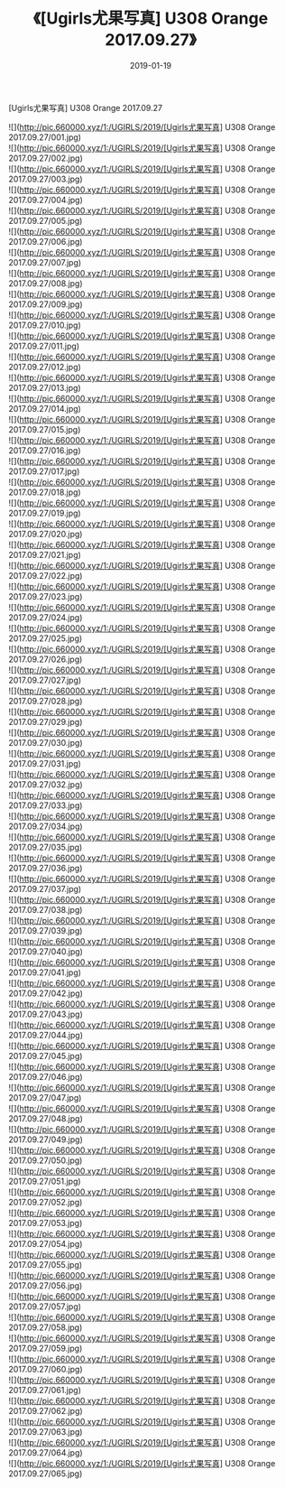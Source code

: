 ﻿---
layout: post
title:  《[Ugirls尤果写真] U308 Orange 2017.09.27》
date:   2019-01-19
img: http://pic.660000.xyz/1:/UGIRLS/2019/[Ugirls尤果写真] U308 Orange 2017.09.27/000.jpg
categories: [美女, 清纯, 唯美]
---

[Ugirls尤果写真] U308 Orange 2017.09.27

 ![](http://pic.660000.xyz/1:/UGIRLS/2019/[Ugirls尤果写真] U308 Orange 2017.09.27/001.jpg) <br>![](http://pic.660000.xyz/1:/UGIRLS/2019/[Ugirls尤果写真] U308 Orange 2017.09.27/002.jpg) <br>![](http://pic.660000.xyz/1:/UGIRLS/2019/[Ugirls尤果写真] U308 Orange 2017.09.27/003.jpg) <br>![](http://pic.660000.xyz/1:/UGIRLS/2019/[Ugirls尤果写真] U308 Orange 2017.09.27/004.jpg) <br>![](http://pic.660000.xyz/1:/UGIRLS/2019/[Ugirls尤果写真] U308 Orange 2017.09.27/005.jpg) <br>![](http://pic.660000.xyz/1:/UGIRLS/2019/[Ugirls尤果写真] U308 Orange 2017.09.27/006.jpg) <br>![](http://pic.660000.xyz/1:/UGIRLS/2019/[Ugirls尤果写真] U308 Orange 2017.09.27/007.jpg) <br>![](http://pic.660000.xyz/1:/UGIRLS/2019/[Ugirls尤果写真] U308 Orange 2017.09.27/008.jpg) <br>![](http://pic.660000.xyz/1:/UGIRLS/2019/[Ugirls尤果写真] U308 Orange 2017.09.27/009.jpg) <br>![](http://pic.660000.xyz/1:/UGIRLS/2019/[Ugirls尤果写真] U308 Orange 2017.09.27/010.jpg) <br>![](http://pic.660000.xyz/1:/UGIRLS/2019/[Ugirls尤果写真] U308 Orange 2017.09.27/011.jpg) <br>![](http://pic.660000.xyz/1:/UGIRLS/2019/[Ugirls尤果写真] U308 Orange 2017.09.27/012.jpg) <br>![](http://pic.660000.xyz/1:/UGIRLS/2019/[Ugirls尤果写真] U308 Orange 2017.09.27/013.jpg) <br>![](http://pic.660000.xyz/1:/UGIRLS/2019/[Ugirls尤果写真] U308 Orange 2017.09.27/014.jpg) <br>![](http://pic.660000.xyz/1:/UGIRLS/2019/[Ugirls尤果写真] U308 Orange 2017.09.27/015.jpg) <br>![](http://pic.660000.xyz/1:/UGIRLS/2019/[Ugirls尤果写真] U308 Orange 2017.09.27/016.jpg) <br>![](http://pic.660000.xyz/1:/UGIRLS/2019/[Ugirls尤果写真] U308 Orange 2017.09.27/017.jpg) <br>![](http://pic.660000.xyz/1:/UGIRLS/2019/[Ugirls尤果写真] U308 Orange 2017.09.27/018.jpg) <br>![](http://pic.660000.xyz/1:/UGIRLS/2019/[Ugirls尤果写真] U308 Orange 2017.09.27/019.jpg) <br>![](http://pic.660000.xyz/1:/UGIRLS/2019/[Ugirls尤果写真] U308 Orange 2017.09.27/020.jpg) <br>![](http://pic.660000.xyz/1:/UGIRLS/2019/[Ugirls尤果写真] U308 Orange 2017.09.27/021.jpg) <br>![](http://pic.660000.xyz/1:/UGIRLS/2019/[Ugirls尤果写真] U308 Orange 2017.09.27/022.jpg) <br>![](http://pic.660000.xyz/1:/UGIRLS/2019/[Ugirls尤果写真] U308 Orange 2017.09.27/023.jpg) <br>![](http://pic.660000.xyz/1:/UGIRLS/2019/[Ugirls尤果写真] U308 Orange 2017.09.27/024.jpg) <br>![](http://pic.660000.xyz/1:/UGIRLS/2019/[Ugirls尤果写真] U308 Orange 2017.09.27/025.jpg) <br>![](http://pic.660000.xyz/1:/UGIRLS/2019/[Ugirls尤果写真] U308 Orange 2017.09.27/026.jpg) <br>![](http://pic.660000.xyz/1:/UGIRLS/2019/[Ugirls尤果写真] U308 Orange 2017.09.27/027.jpg) <br>![](http://pic.660000.xyz/1:/UGIRLS/2019/[Ugirls尤果写真] U308 Orange 2017.09.27/028.jpg) <br>![](http://pic.660000.xyz/1:/UGIRLS/2019/[Ugirls尤果写真] U308 Orange 2017.09.27/029.jpg) <br>![](http://pic.660000.xyz/1:/UGIRLS/2019/[Ugirls尤果写真] U308 Orange 2017.09.27/030.jpg) <br>![](http://pic.660000.xyz/1:/UGIRLS/2019/[Ugirls尤果写真] U308 Orange 2017.09.27/031.jpg) <br>![](http://pic.660000.xyz/1:/UGIRLS/2019/[Ugirls尤果写真] U308 Orange 2017.09.27/032.jpg) <br>![](http://pic.660000.xyz/1:/UGIRLS/2019/[Ugirls尤果写真] U308 Orange 2017.09.27/033.jpg) <br>![](http://pic.660000.xyz/1:/UGIRLS/2019/[Ugirls尤果写真] U308 Orange 2017.09.27/034.jpg) <br>![](http://pic.660000.xyz/1:/UGIRLS/2019/[Ugirls尤果写真] U308 Orange 2017.09.27/035.jpg) <br>![](http://pic.660000.xyz/1:/UGIRLS/2019/[Ugirls尤果写真] U308 Orange 2017.09.27/036.jpg) <br>![](http://pic.660000.xyz/1:/UGIRLS/2019/[Ugirls尤果写真] U308 Orange 2017.09.27/037.jpg) <br>![](http://pic.660000.xyz/1:/UGIRLS/2019/[Ugirls尤果写真] U308 Orange 2017.09.27/038.jpg) <br>![](http://pic.660000.xyz/1:/UGIRLS/2019/[Ugirls尤果写真] U308 Orange 2017.09.27/039.jpg) <br>![](http://pic.660000.xyz/1:/UGIRLS/2019/[Ugirls尤果写真] U308 Orange 2017.09.27/040.jpg) <br>![](http://pic.660000.xyz/1:/UGIRLS/2019/[Ugirls尤果写真] U308 Orange 2017.09.27/041.jpg) <br>![](http://pic.660000.xyz/1:/UGIRLS/2019/[Ugirls尤果写真] U308 Orange 2017.09.27/042.jpg) <br>![](http://pic.660000.xyz/1:/UGIRLS/2019/[Ugirls尤果写真] U308 Orange 2017.09.27/043.jpg) <br>![](http://pic.660000.xyz/1:/UGIRLS/2019/[Ugirls尤果写真] U308 Orange 2017.09.27/044.jpg) <br>![](http://pic.660000.xyz/1:/UGIRLS/2019/[Ugirls尤果写真] U308 Orange 2017.09.27/045.jpg) <br>![](http://pic.660000.xyz/1:/UGIRLS/2019/[Ugirls尤果写真] U308 Orange 2017.09.27/046.jpg) <br>![](http://pic.660000.xyz/1:/UGIRLS/2019/[Ugirls尤果写真] U308 Orange 2017.09.27/047.jpg) <br>![](http://pic.660000.xyz/1:/UGIRLS/2019/[Ugirls尤果写真] U308 Orange 2017.09.27/048.jpg) <br>![](http://pic.660000.xyz/1:/UGIRLS/2019/[Ugirls尤果写真] U308 Orange 2017.09.27/049.jpg) <br>![](http://pic.660000.xyz/1:/UGIRLS/2019/[Ugirls尤果写真] U308 Orange 2017.09.27/050.jpg) <br>![](http://pic.660000.xyz/1:/UGIRLS/2019/[Ugirls尤果写真] U308 Orange 2017.09.27/051.jpg) <br>![](http://pic.660000.xyz/1:/UGIRLS/2019/[Ugirls尤果写真] U308 Orange 2017.09.27/052.jpg) <br>![](http://pic.660000.xyz/1:/UGIRLS/2019/[Ugirls尤果写真] U308 Orange 2017.09.27/053.jpg) <br>![](http://pic.660000.xyz/1:/UGIRLS/2019/[Ugirls尤果写真] U308 Orange 2017.09.27/054.jpg) <br>![](http://pic.660000.xyz/1:/UGIRLS/2019/[Ugirls尤果写真] U308 Orange 2017.09.27/055.jpg) <br>![](http://pic.660000.xyz/1:/UGIRLS/2019/[Ugirls尤果写真] U308 Orange 2017.09.27/056.jpg) <br>![](http://pic.660000.xyz/1:/UGIRLS/2019/[Ugirls尤果写真] U308 Orange 2017.09.27/057.jpg) <br>![](http://pic.660000.xyz/1:/UGIRLS/2019/[Ugirls尤果写真] U308 Orange 2017.09.27/058.jpg) <br>![](http://pic.660000.xyz/1:/UGIRLS/2019/[Ugirls尤果写真] U308 Orange 2017.09.27/059.jpg) <br>![](http://pic.660000.xyz/1:/UGIRLS/2019/[Ugirls尤果写真] U308 Orange 2017.09.27/060.jpg) <br>![](http://pic.660000.xyz/1:/UGIRLS/2019/[Ugirls尤果写真] U308 Orange 2017.09.27/061.jpg) <br>![](http://pic.660000.xyz/1:/UGIRLS/2019/[Ugirls尤果写真] U308 Orange 2017.09.27/062.jpg) <br>![](http://pic.660000.xyz/1:/UGIRLS/2019/[Ugirls尤果写真] U308 Orange 2017.09.27/063.jpg) <br>![](http://pic.660000.xyz/1:/UGIRLS/2019/[Ugirls尤果写真] U308 Orange 2017.09.27/064.jpg) <br>![](http://pic.660000.xyz/1:/UGIRLS/2019/[Ugirls尤果写真] U308 Orange 2017.09.27/065.jpg) <br>